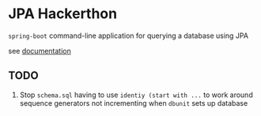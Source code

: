 # JPA Hackerthon

`spring-boot` command-line application for querying a database using JPA

see [documentation](docs/index.md)

## TODO

1. Stop `schema.sql` having to use `identiy (start with ...` to work around sequence generators not incrementing when `dbunit` sets up database
